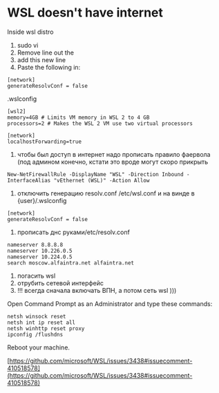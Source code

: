 # WSL doesn't have internet

Inside wsl distro

1. sudo vi
2. Remove line out the
3. add this new line
4. Paste the following in:

```
[network]
generateResolvConf = false
```

.wslconfig

```
[wsl2]
memory=4GB # Limits VM memory in WSL 2 to 4 GB
processors=2 # Makes the WSL 2 VM use two virtual processors

[network]
localhostForwarding=true
```

1. чтобы был доступ в интернет надо прописать правило фаервола (под админом конечно, кстати это вроде могут скоро прикрыть &#x20;

```
New-NetFirewallRule -DisplayName "WSL" -Direction Inbound -InterfaceAlias "vEthernet (WSL)" -Action Allow
```

1. отключить генерацию resolv.conf /etc/wsl.conf и на винде в {user}/.wslconfig

```
[network]
generateResolvConf = false
```

1. прописать днс руками/etc/resolv.conf

```
nameserver 8.8.8.8
nameserver 10.226.0.5
nameserver 10.224.0.5
search moscow.alfaintra.net alfaintra.net
```

1. погасить wsl&#x20;
2. отрубить сетевой интерфейс&#x20;
3. !!! всегда сначала включать ВПН, а потом сеть wsl )))



Open Command Prompt as an Administrator and type these commands:

```
netsh winsock reset 
netsh int ip reset all
netsh winhttp reset proxy
ipconfig /flushdns
```

Reboot your machine.

[https://github.com/microsoft/WSL/issues/3438#issuecomment-410518578](https://github.com/microsoft/WSL/issues/3438#issuecomment-410518578)
